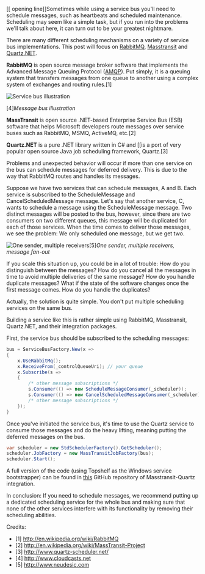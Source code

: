 [[ opening line]]Sometimes while using a service bus you'll need to schedule messages, such as heartbeats and scheduled maintenance. 
Scheduling may seem like a simple task, but if you run into the problems we'll talk about here, it can turn out to be your greatest nightmare.

There are many different scheduling mechanisms on a variety of service bus implementations. This post will focus on [RabbitMQ](http://www.rabbitmq.com/), [Masstransit](http://masstransit-project.com/) and [Quartz.NET](http://www.quartz-scheduler.net/).

**RabbitMQ** is open source message broker software that implements the Advanced Message Queuing Protocol ([AMQP](http://en.wikipedia.org/wiki/Advanced_Message_Queuing_Protocol)). Put simply, it is a queuing system that transfers messages from one queue to another using a complex system of exchanges and routing rules.[1]

![Service bus illustration](https://cloudcasts4storage.blob.core.windows.net/bookimages/ServiceBusOverview_files/image005.png)

[4]*Message bus illustration*

**MassTransit** is open source .NET-based Enterprise Service Bus (ESB) software that helps Microsoft developers route messages over service buses such as RabbitMQ, MSMQ, ActiveMQ, etc.[2]

**Quartz.NET** is a pure .NET library written in C# and [[is a port of very popular open source Java job scheduling framework, Quartz.[3]

Problems and unexpected behavior will occur if more than one service on the bus can schedule messages for deferred delivery. This is due to the way that RabbitMQ routes and handles its messages.

Suppose we have two services that can schedule messages,  A and B. Each service is subscribed to the ScheduleMessage and CancelScheduledMessage message. Let's say that another service, C, wants to schedule a message using the ScheduleMessage message. Two distinct messages will be posted to the bus, however, since there are two consumers on two different queues, this message will be duplicated for each of those services. When the time comes to deliver those messages, we see the problem: We only scheduled one message, but we get two.

![One sender, multiple receivers](http://www.neudesic.com/wp-content/uploads/2014/01/servicebus6.jpg)[5]*One sender, multiple receivers, message fan-out*

If you scale this situation up, you could be in a lot of trouble:
How do you distinguish between the messages?
How do you cancel all the messages in time to avoid multiple deliveries of the same message?
How do you handle duplicate messages?
What if the state of the software changes once the first message comes. How do you handle the duplicates?

Actually, the solution is quite simple. You don't put multiple scheduling services on the same bus.

Building a service like this is rather simple using RabbitMQ, Masstransit, Quartz.NET, and their integration packages.

First, the service bus should be subscribed to the scheduling messages:
```C#
bus = ServiceBusFactory.New(x =>
{
	x.UseRabbitMq();
    x.ReceiveFrom(_controlQueueUri); // your queue
    x.Subscribe(s =>
	{
		/* other message subscriptions */
		s.Consumer(() => new ScheduleMessageConsumer(_scheduler));
		s.Consumer(() => new CancelScheduledMessageConsumer(_scheduler));
		/* other message subscriptions */
	});
}
```
Once you've initiated the service bus, it's time to use the Quartz service to consume those messages and do the heavy lifting, meaning putting the deferred messages on the bus.
```C#
var scheduler = new StdSchedulerFactory().GetScheduler();
scheduler.JobFactory = new MassTransitJobFactory(bus);
scheduler.Start();
```
A full version of the code (using Topshelf as the Windows service bootstrapper) can be found in [this](https://github.com/MassTransit/MassTransit-Quartz/tree/master/src/MassTransit.QuartzService) GitHub repository of Masstransit-Quartz integration.

In conclusion: If you need to schedule messages, we recommend putting up a dedicated scheduling service for the whole bus and making sure that none of the other services interfere with its functionality by removing their scheduling abilities.

Credits:

* [1] http://en.wikipedia.org/wiki/RabbitMQ
* [2] http://en.wikipedia.org/wiki/MassTransit-Project
* [3] http://www.quartz-scheduler.net/
* [4] http://www.cloudcasts.net
* [5] http://www.neudesic.com

